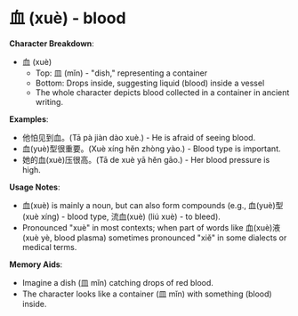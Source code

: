 # **血 (xuè) - blood**

**Character Breakdown**:  
- 血 (xuè)
  - Top: 皿 (mǐn) - "dish," representing a container
  - Bottom: Drops inside, suggesting liquid (blood) inside a vessel
  - The whole character depicts blood collected in a container in ancient writing.

**Examples**:  
- 他怕见到血。(Tā pà jiàn dào xuè.) - He is afraid of seeing blood.  
- 血(yuè)型很重要。(Xuè xíng hěn zhòng yào.) - Blood type is important.  
- 她的血(xuè)压很高。(Tā de xuè yā hěn gāo.) - Her blood pressure is high.

**Usage Notes**:  
- 血(xuè) is mainly a noun, but can also form compounds (e.g., 血(yuè)型 (xuè xíng) - blood type, 流血(xuè) (liú xuè) - to bleed).  
- Pronounced "xuè" in most contexts; when part of words like 血(xuè)液 (xuè yè, blood plasma) sometimes pronounced "xiě" in some dialects or medical terms.

**Memory Aids**:  
- Imagine a dish (皿 mǐn) catching drops of red blood.  
- The character looks like a container (皿 mǐn) with something (blood) inside.